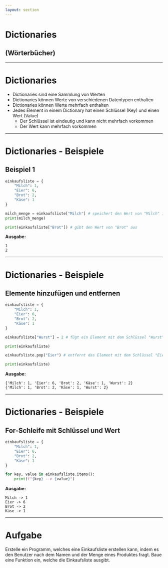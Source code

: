 ```yaml
---
layout: section
---
```


# Dictionaries

## (Wörterbücher)

---

# Dictionaries

- Dictionaries sind eine Sammlung von Werten
- Dictionaries können Werte von verschiedenen Datentypen enthalten
- Dictionaries können Werte mehrfach enthalten
- Jedes Element in einem Dictionary hat einen Schlüssel (Key) und einen Wert (Value)
  - Der Schlüssel ist eindeutig und kann nicht mehrfach vorkommen
  - Der Wert kann mehrfach vorkommen

---

# Dictionaries - Beispiele

## Beispiel 1

```python
einkaufsliste = {
    "Milch": 1,
    "Eier": 6,
    "Brot": 2,
    "Käse": 1
}

milch_menge = einkaufsliste["Milch"] # speichert den Wert von "Milch" in der Variable milch_menge
print(milch_menge)

print(einkaufsliste["Brot"]) # gibt den Wert von "Brot" aus
```

**Ausgabe:**

```
1
2
```

---

# Dictionaries - Beispiele

## Elemente hinzufügen und entfernen

```python
einkaufsliste = {
    "Milch": 1,
    "Eier": 6,
    "Brot": 2,
    "Käse": 1
}

einkaufsliste["Wurst"] = 2 # fügt ein Element mit dem Schlüssel "Wurst" und dem Wert 2 hinzu

print(einkaufsliste)

einkaufsliste.pop("Eier") # entfernt das Element mit dem Schlüssel "Eier"

print(einkaufsliste)
```

**Ausgabe:**

```
{'Milch': 1, 'Eier': 6, 'Brot': 2, 'Käse': 1, 'Wurst': 2}
{'Milch': 1, 'Brot': 2, 'Käse': 1, 'Wurst': 2}
```

---

# Dictionaries - Beispiele

## For-Schleife mit Schlüssel und Wert

```python
einkaufsliste = {
    "Milch": 1,
    "Eier": 6,
    "Brot": 2,
    "Käse": 1
}

for key, value in einkaufsliste.items():
    print(f"{key} --> {value}")
```

**Ausgabe:**

```
Milch -> 1
Eier -> 6
Brot -> 2
Käse -> 1
```

---

# Aufgabe

Erstelle ein Programm, welches eine Einkaufsliste erstellen kann, indem es den Benutzer nach dem Namen und der Menge eines Produktes fragt. Baue eine Funktion ein, welche die Einkaufsliste ausgibt.
